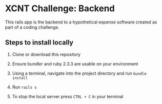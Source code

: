 # XCNT Challenge: Backend

This rails app is the backend to a hypothetical expense software created as part of a coding challenge.

## Steps to install locally

1. Clone or download this repository

2. Ensure bundler and ruby 2.3.3 are usable on your environment

3. Using a terminal, navigate into the project directory and run `bundle install`

4. Run `rails s`

5. To stop the local server press `CTRL + C` in your terminal
